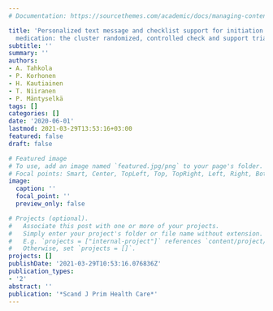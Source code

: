 ```yaml
---
# Documentation: https://sourcethemes.com/academic/docs/managing-content/

title: 'Personalized text message and checklist support for initiation of antihypertensive
  medication: the cluster randomized, controlled check and support trial'
subtitle: ''
summary: ''
authors:
- A. Tahkola
- P. Korhonen
- H. Kautiainen
- T. Niiranen
- P. Mäntyselkä
tags: []
categories: []
date: '2020-06-01'
lastmod: 2021-03-29T13:53:16+03:00
featured: false
draft: false

# Featured image
# To use, add an image named `featured.jpg/png` to your page's folder.
# Focal points: Smart, Center, TopLeft, Top, TopRight, Left, Right, BottomLeft, Bottom, BottomRight.
image:
  caption: ''
  focal_point: ''
  preview_only: false

# Projects (optional).
#   Associate this post with one or more of your projects.
#   Simply enter your project's folder or file name without extension.
#   E.g. `projects = ["internal-project"]` references `content/project/deep-learning/index.md`.
#   Otherwise, set `projects = []`.
projects: []
publishDate: '2021-03-29T10:53:16.076836Z'
publication_types:
- '2'
abstract: ''
publication: '*Scand J Prim Health Care*'
---
```

